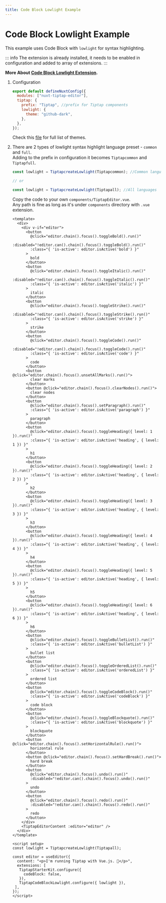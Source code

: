 ```yaml
---
title: Code Block Lowlight Example
---
```


# Code Block Lowlight Example

This example uses Code Block with `lowlight` for syntax highlighting.

::: info
The extension is already installed, it needs to be enabled in configuration and added to array of extensions.
:::

**More About [Code Block Lowlight Extension](https://tiptap.dev/docs/editor/api/nodes/code-block-lowlight).**

1. Configuration

   ```js
   export default defineNuxtConfig({
     modules: ["nuxt-tiptap-editor"],
     tiptap: {
       prefix: "Tiptap", //prefix for Tiptap components
       lowlight: {
         theme: "github-dark",
       },
     },
   });
   ```

   Check this [file](https://github.com/modbender/nuxt-tiptap-editor/blob/7dfbe1c213af472f8f7a50b0e3dd5a7dd8552ce9/src/types.d.ts#L3) for full list of themes.

2. There are 2 types of lowlight syntax highlight language preset - `common` and `full`.  
   Adding to the prefix in configuration it becomes `Tiptapcommon` and `Tiptapfull`.
   
   ```js
   const lowlight = TiptapcreateLowlight(Tiptapcommon); //Common languages
   
   // or

   const lowlight = TiptapcreateLowlight(Tiptapall); //All languages
   ```

   Copy the code to your own `components/TiptapEditor.vue`.  
   Any path is fine as long as it's under `components` directory with `.vue` extension.

   ```vue
   <template>
     <div>
       <div v-if="editor">
         <button
           @click="editor.chain().focus().toggleBold().run()"
           :disabled="!editor.can().chain().focus().toggleBold().run()"
           :class="{ 'is-active': editor.isActive('bold') }"
         >
           bold
         </button>
         <button
           @click="editor.chain().focus().toggleItalic().run()"
           :disabled="!editor.can().chain().focus().toggleItalic().run()"
           :class="{ 'is-active': editor.isActive('italic') }"
         >
           italic
         </button>
         <button
           @click="editor.chain().focus().toggleStrike().run()"
           :disabled="!editor.can().chain().focus().toggleStrike().run()"
           :class="{ 'is-active': editor.isActive('strike') }"
         >
           strike
         </button>
         <button
           @click="editor.chain().focus().toggleCode().run()"
           :disabled="!editor.can().chain().focus().toggleCode().run()"
           :class="{ 'is-active': editor.isActive('code') }"
         >
           code
         </button>
         <button @click="editor.chain().focus().unsetAllMarks().run()">
           clear marks
         </button>
         <button @click="editor.chain().focus().clearNodes().run()">
           clear nodes
         </button>
         <button
           @click="editor.chain().focus().setParagraph().run()"
           :class="{ 'is-active': editor.isActive('paragraph') }"
         >
           paragraph
         </button>
         <button
           @click="editor.chain().focus().toggleHeading({ level: 1 }).run()"
           :class="{ 'is-active': editor.isActive('heading', { level: 1 }) }"
         >
           h1
         </button>
         <button
           @click="editor.chain().focus().toggleHeading({ level: 2 }).run()"
           :class="{ 'is-active': editor.isActive('heading', { level: 2 }) }"
         >
           h2
         </button>
         <button
           @click="editor.chain().focus().toggleHeading({ level: 3 }).run()"
           :class="{ 'is-active': editor.isActive('heading', { level: 3 }) }"
         >
           h3
         </button>
         <button
           @click="editor.chain().focus().toggleHeading({ level: 4 }).run()"
           :class="{ 'is-active': editor.isActive('heading', { level: 4 }) }"
         >
           h4
         </button>
         <button
           @click="editor.chain().focus().toggleHeading({ level: 5 }).run()"
           :class="{ 'is-active': editor.isActive('heading', { level: 5 }) }"
         >
           h5
         </button>
         <button
           @click="editor.chain().focus().toggleHeading({ level: 6 }).run()"
           :class="{ 'is-active': editor.isActive('heading', { level: 6 }) }"
         >
           h6
         </button>
         <button
           @click="editor.chain().focus().toggleBulletList().run()"
           :class="{ 'is-active': editor.isActive('bulletList') }"
         >
           bullet list
         </button>
         <button
           @click="editor.chain().focus().toggleOrderedList().run()"
           :class="{ 'is-active': editor.isActive('orderedList') }"
         >
           ordered list
         </button>
         <button
           @click="editor.chain().focus().toggleCodeBlock().run()"
           :class="{ 'is-active': editor.isActive('codeBlock') }"
         >
           code block
         </button>
         <button
           @click="editor.chain().focus().toggleBlockquote().run()"
           :class="{ 'is-active': editor.isActive('blockquote') }"
         >
           blockquote
         </button>
         <button @click="editor.chain().focus().setHorizontalRule().run()">
           horizontal rule
         </button>
         <button @click="editor.chain().focus().setHardBreak().run()">
           hard break
         </button>
         <button
           @click="editor.chain().focus().undo().run()"
           :disabled="!editor.can().chain().focus().undo().run()"
         >
           undo
         </button>
         <button
           @click="editor.chain().focus().redo().run()"
           :disabled="!editor.can().chain().focus().redo().run()"
         >
           redo
         </button>
       </div>
       <TiptapEditorContent :editor="editor" />
     </div>
   </template>

   <script setup>
   const lowlight = TiptapcreateLowlight(Tiptapall);

   const editor = useEditor({
     content: "<p>I'm running Tiptap with Vue.js. 🎉</p>",
     extensions: [
      TiptapStarterKit.configure({
        codeBlock: false,
      }),
      TiptapCodeBlockLowlight.configure({ lowlight }),
    ],
   });
   </script>
   ```
